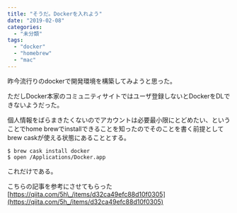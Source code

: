 ```yaml
---
title: "そうだ。Dockerを入れよう"
date: "2019-02-08"
categories: 
  - "未分類"
tags: 
  - "docker"
  - "homebrew"
  - "mac"
---
```


昨今流行りのdockerで開発環境を構築してみようと思った。

ただしDocker本家のコミュニティサイトではユーザ登録しないとDockerをDLできないようだった。

個人情報をばらまきたくないのでアカウントは必要最小限にとどめたい、ということでhome brewでinstallできることを知ったのでそのことを書く前提としてbrew caskが使える状態にあることとする。

```
$ brew cask install docker
$ open /Applications/Docker.app
```

これだけである。

こちらの記事を参考にさせてもらった [https://qiita.com/5h\_/items/d32ca49efc88d10f0305](https://qiita.com/5h_/items/d32ca49efc88d10f0305)
